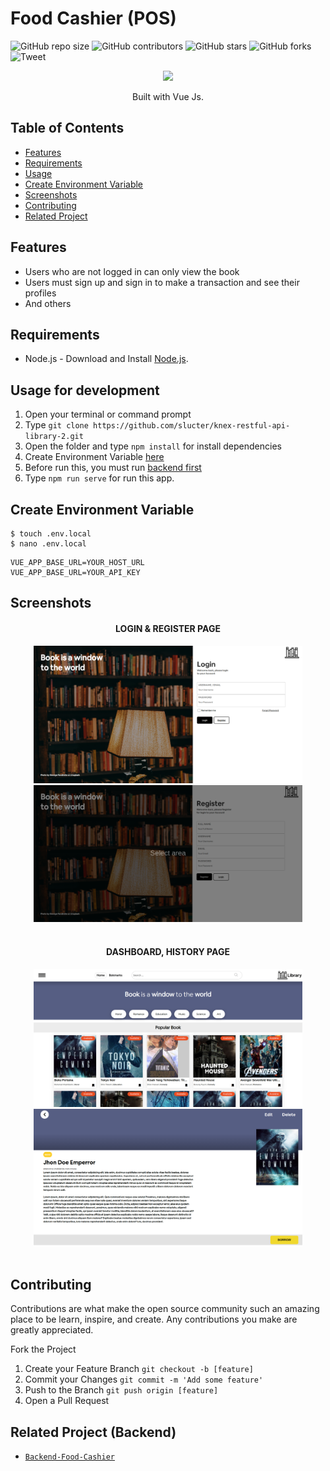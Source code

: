 # Food Cashier (POS)

![GitHub repo size](https://img.shields.io/github/repo-size/slucter/new-library-vue)
![GitHub contributors](https://img.shields.io/github/contributors/slucter/new-library-vue)
![GitHub stars](https://img.shields.io/github/stars/slucter/new-library-vue?style=social)
![GitHub forks](https://img.shields.io/github/forks/slucter/new-library-vue?style=social)
![Tweet](https://img.shields.io/twitter/url?url=https%3A%2F%2Fgithub.com/slucter/new-library-vue)

<p align="center">
  <img height="100" src="https://vuejs.org/images/logo.png">
</p>
<p align="center">
  Built with Vue Js.
</p>

## Table of Contents

- [Features](#features)
- [Requirements](#requirements)
- [Usage](#usage-for-development)
- [Create Environment Variable](#create-environment-variable)
- [Screenshots](#screenshots)
- [Contributing](#contributing)
- [Related Project](#related-project-backend)

## Features

- Users who are not logged in can only view the book
- Users must sign up and sign in to make a transaction and see their profiles
- And others

## Requirements

- Node.js - Download and Install [Node.js](https://nodejs.org/en/).

## Usage for development

1. Open your terminal or command prompt
2. Type `git clone https://github.com/slucter/knex-restful-api-library-2.git`
3. Open the folder and type `npm install` for install dependencies
4. Create Environment Variable [here](#create-environment-variable)
5. Before run this, you must run [backend first](#related-project-backend)
6. Type `npm run serve` for run this app.

## Create Environment Variable

```
$ touch .env.local
$ nano .env.local
```

```
VUE_APP_BASE_URL=YOUR_HOST_URL
VUE_APP_BASE_URL=YOUR_API_KEY
```

## Screenshots

<div align="center">
    <h4 align="center">LOGIN & REGISTER PAGE</h4>
    <img width="430" src="./src/assets/img/thumb-readme/library-login.png">
  <img width="430" src="./src/assets/img/thumb-readme/library-register.png">
</div>
<br>
<div align="center">
    <h4 align="center">DASHBOARD, HISTORY PAGE</h4>
    <img width="430" src="./src/assets/img/thumb-readme/library-dashboard.png">
    <img width="430" src="./src/assets/img/thumb-readme/library-detail.png">  
</div>
<br>



## Contributing

Contributions are what make the open source community such an amazing place to be learn, inspire, and create. Any contributions you make are greatly appreciated.

Fork the Project
1. Create your Feature Branch  ```git checkout -b [feature]```
2. Commit your Changes ```git commit -m 'Add some feature'```
3. Push to the Branch ```git push origin [feature]```
4. Open a Pull Request


## Related Project (Backend)

* [`Backend-Food-Cashier`](https://github.com/slucter/knex-restful-api-library-2)

